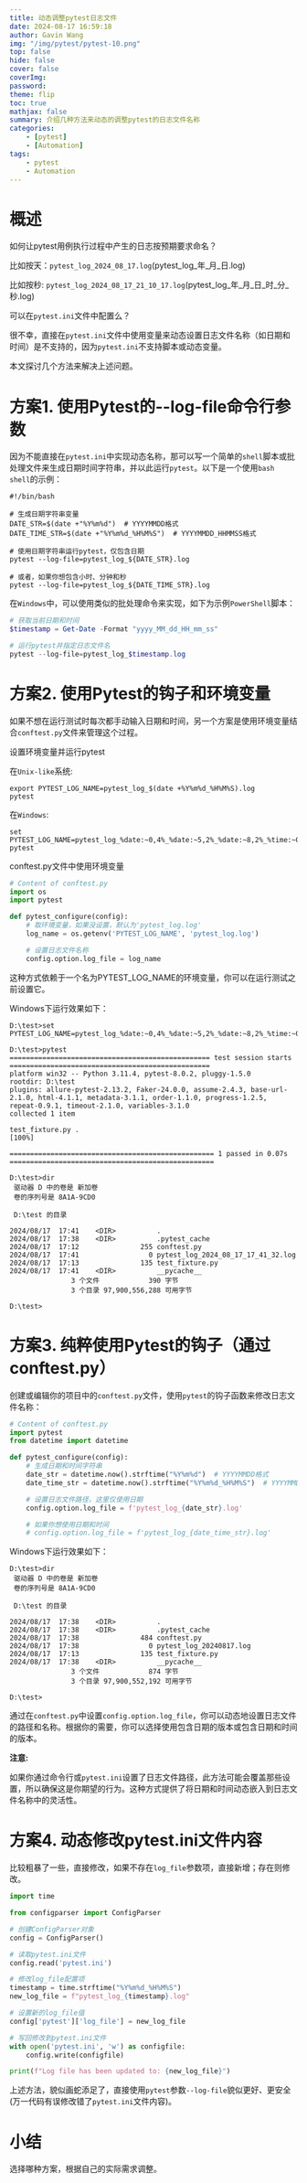```yaml
---
title: 动态调整pytest日志文件
date: 2024-08-17 16:59:18
author: Gavin Wang
img: "/img/pytest/pytest-10.png"
top: false
hide: false
cover: false
coverImg:
password:
theme: flip
toc: true
mathjax: false
summary: 介绍几种方法来动态的调整pytest的日志文件名称
categories:
    - [pytest]
    - [Automation]
tags:
    - pytest
    - Automation
---
```



# 概述

如何让pytest用例执行过程中产生的日志按预期要求命名？

比如按天：`pytest_log_2024_08_17.log`(pytest_log_年_月_日.log)

比如按秒: `pytest_log_2024_08_17_21_10_17.log`(pytest_log_年_月_日_时_分_秒.log)

可以在`pytest.ini`文件中配置么？

很不幸，直接在`pytest.ini`文件中使用变量来动态设置日志文件名称（如日期和时间）是不支持的，因为`pytest.ini`不支持脚本或动态变量。

本文探讨几个方法来解决上述问题。

# 方案1. 使用Pytest的--log-file命令行参数

因为不能直接在`pytest.ini`中实现动态名称，那可以写一个简单的`shell`脚本或批处理文件来生成日期时间字符串，并以此运行`pytest`。以下是一个使用`bash shell`的示例：

```shell
#!/bin/bash

# 生成日期字符串变量
DATE_STR=$(date +"%Y%m%d")  # YYYYMMDD格式
DATE_TIME_STR=$(date +"%Y%m%d_%H%M%S")  # YYYYMMDD_HHMMSS格式

# 使用日期字符串运行pytest，仅包含日期
pytest --log-file=pytest_log_${DATE_STR}.log

# 或者，如果你想包含小时、分钟和秒
pytest --log-file=pytest_log_${DATE_TIME_STR}.log
```


在`Windows`中，可以使用类似的批处理命令来实现，如下为示例`PowerShell`脚本：

```powershell
# 获取当前日期和时间
$timestamp = Get-Date -Format "yyyy_MM_dd_HH_mm_ss"

# 运行pytest并指定日志文件名
pytest --log-file=pytest_log_$timestamp.log
```

# 方案2. 使用Pytest的钩子和环境变量

如果不想在运行测试时每次都手动输入日期和时间，另一个方案是使用环境变量结合`conftest.py`文件来管理这个过程。

设置环境变量并运行pytest

在`Unix-like`系统:

```shell
export PYTEST_LOG_NAME=pytest_log_$(date +%Y%m%d_%H%M%S).log
pytest
```

在`Windows`:

```shell
set PYTEST_LOG_NAME=pytest_log_%date:~0,4%_%date:~5,2%_%date:~8,2%_%time:~0,2%_%time:~3,2%_%time:~6,2%.log
pytest
```


conftest.py文件中使用环境变量

```python
# Content of conftest.py
import os
import pytest

def pytest_configure(config):
    # 取环境变量，如果没设置，默认为'pytest_log.log'
    log_name = os.getenv('PYTEST_LOG_NAME', 'pytest_log.log')

    # 设置日志文件名称
    config.option.log_file = log_name
```

这种方式依赖于一个名为PYTEST_LOG_NAME的环境变量，你可以在运行测试之前设置它。


Windows下运行效果如下：

```shell
D:\test>set PYTEST_LOG_NAME=pytest_log_%date:~0,4%_%date:~5,2%_%date:~8,2%_%time:~0,2%_%time:~3,2%_%time:~6,2%.log

D:\test>pytest
================================================= test session starts =================================================
platform win32 -- Python 3.11.4, pytest-8.0.2, pluggy-1.5.0
rootdir: D:\test
plugins: allure-pytest-2.13.2, Faker-24.0.0, assume-2.4.3, base-url-2.1.0, html-4.1.1, metadata-3.1.1, order-1.1.0, progress-1.2.5, repeat-0.9.1, timeout-2.1.0, variables-3.1.0
collected 1 item

test_fixture.py .                                                                                                [100%]

================================================== 1 passed in 0.07s ==================================================

D:\test>dir
 驱动器 D 中的卷是 新加卷
 卷的序列号是 8A1A-9CD0

 D:\test 的目录

2024/08/17  17:41    <DIR>          .
2024/08/17  17:38    <DIR>          .pytest_cache
2024/08/17  17:12               255 conftest.py
2024/08/17  17:41                 0 pytest_log_2024_08_17_17_41_32.log
2024/08/17  17:13               135 test_fixture.py
2024/08/17  17:41    <DIR>          __pycache__
               3 个文件            390 字节
               3 个目录 97,900,556,288 可用字节

D:\test>
```


# 方案3. 纯粹使用Pytest的钩子（通过conftest.py）

创建或编辑你的项目中的`conftest.py`文件，使用`pytest`的钩子函数来修改日志文件名称：

```python
# Content of conftest.py
import pytest
from datetime import datetime

def pytest_configure(config):
    # 生成日期和时间字符串
    date_str = datetime.now().strftime("%Y%m%d")  # YYYYMMDD格式
    date_time_str = datetime.now().strftime("%Y%m%d_%H%M%S")  # YYYYMMDD_HHMMSS格式

    # 设置日志文件路径，这里仅使用日期
    config.option.log_file = f'pytest_log_{date_str}.log'

    # 如果你想使用日期和时间
    # config.option.log_file = f'pytest_log_{date_time_str}.log'
```

Windows下运行效果如下：

```shell
D:\test>dir
 驱动器 D 中的卷是 新加卷
 卷的序列号是 8A1A-9CD0

 D:\test 的目录

2024/08/17  17:38    <DIR>          .
2024/08/17  17:38    <DIR>          .pytest_cache
2024/08/17  17:38               484 conftest.py
2024/08/17  17:38                 0 pytest_log_20240817.log
2024/08/17  17:13               135 test_fixture.py
2024/08/17  17:38    <DIR>          __pycache__
               3 个文件            874 字节
               3 个目录 97,900,552,192 可用字节

D:\test>
```


通过在`conftest.py`中设置`config.option.log_file`，你可以动态地设置日志文件的路径和名称。根据你的需要，你可以选择使用包含日期的版本或包含日期和时间的版本。

**注意:**

如果你通过命令行或`pytest.ini`设置了日志文件路径，此方法可能会覆盖那些设置，所以确保这是你期望的行为。这种方式提供了将日期和时间动态嵌入到日志文件名称中的灵活性。


# 方案4. 动态修改pytest.ini文件内容

比较粗暴了一些，直接修改，如果不存在`log_file`参数项，直接新增；存在则修改。

```python
import time

from configparser import ConfigParser

# 创建ConfigParser对象
config = ConfigParser()

# 读取pytest.ini文件
config.read('pytest.ini')

# 修改log_file配置项
timestamp = time.strftime("%Y%m%d_%H%M%S")
new_log_file = f"pytest_log_{timestamp}.log"

# 设置新的log_file值
config['pytest']['log_file'] = new_log_file

# 写回修改到pytest.ini文件
with open('pytest.ini', 'w') as configfile:
    config.write(configfile)

print(f"Log file has been updated to: {new_log_file}")
```

上述方法，貌似画蛇添足了，直接使用`pytest`参数`--log-file`貌似更好、更安全(万一代码有误修改错了`pytest.ini`文件内容)。


# 小结

选择哪种方案，根据自己的实际需求调整。
